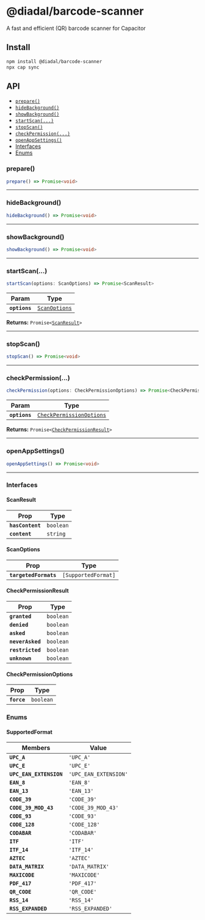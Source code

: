 # @diadal/barcode-scanner

A fast and efficient (QR) barcode scanner for Capacitor

## Install

```bash
npm install @diadal/barcode-scanner
npx cap sync
```

## API

<docgen-index>

* [`prepare()`](#prepare)
* [`hideBackground()`](#hidebackground)
* [`showBackground()`](#showbackground)
* [`startScan(...)`](#startscan)
* [`stopScan()`](#stopscan)
* [`checkPermission(...)`](#checkpermission)
* [`openAppSettings()`](#openappsettings)
* [Interfaces](#interfaces)
* [Enums](#enums)

</docgen-index>

<docgen-api>
<!--Update the source file JSDoc comments and rerun docgen to update the docs below-->

### prepare()

```typescript
prepare() => Promise<void>
```

--------------------


### hideBackground()

```typescript
hideBackground() => Promise<void>
```

--------------------


### showBackground()

```typescript
showBackground() => Promise<void>
```

--------------------


### startScan(...)

```typescript
startScan(options: ScanOptions) => Promise<ScanResult>
```

| Param         | Type                                                |
| ------------- | --------------------------------------------------- |
| **`options`** | <code><a href="#scanoptions">ScanOptions</a></code> |

**Returns:** <code>Promise&lt;<a href="#scanresult">ScanResult</a>&gt;</code>

--------------------


### stopScan()

```typescript
stopScan() => Promise<void>
```

--------------------


### checkPermission(...)

```typescript
checkPermission(options: CheckPermissionOptions) => Promise<CheckPermissionResult>
```

| Param         | Type                                                                      |
| ------------- | ------------------------------------------------------------------------- |
| **`options`** | <code><a href="#checkpermissionoptions">CheckPermissionOptions</a></code> |

**Returns:** <code>Promise&lt;<a href="#checkpermissionresult">CheckPermissionResult</a>&gt;</code>

--------------------


### openAppSettings()

```typescript
openAppSettings() => Promise<void>
```

--------------------


### Interfaces


#### ScanResult

| Prop             | Type                 |
| ---------------- | -------------------- |
| **`hasContent`** | <code>boolean</code> |
| **`content`**    | <code>string</code>  |


#### ScanOptions

| Prop                  | Type                           |
| --------------------- | ------------------------------ |
| **`targetedFormats`** | <code>[SupportedFormat]</code> |


#### CheckPermissionResult

| Prop             | Type                 |
| ---------------- | -------------------- |
| **`granted`**    | <code>boolean</code> |
| **`denied`**     | <code>boolean</code> |
| **`asked`**      | <code>boolean</code> |
| **`neverAsked`** | <code>boolean</code> |
| **`restricted`** | <code>boolean</code> |
| **`unknown`**    | <code>boolean</code> |


#### CheckPermissionOptions

| Prop        | Type                 |
| ----------- | -------------------- |
| **`force`** | <code>boolean</code> |


### Enums


#### SupportedFormat

| Members                 | Value                            |
| ----------------------- | -------------------------------- |
| **`UPC_A`**             | <code>'UPC_A'</code>             |
| **`UPC_E`**             | <code>'UPC_E'</code>             |
| **`UPC_EAN_EXTENSION`** | <code>'UPC_EAN_EXTENSION'</code> |
| **`EAN_8`**             | <code>'EAN_8'</code>             |
| **`EAN_13`**            | <code>'EAN_13'</code>            |
| **`CODE_39`**           | <code>'CODE_39'</code>           |
| **`CODE_39_MOD_43`**    | <code>'CODE_39_MOD_43'</code>    |
| **`CODE_93`**           | <code>'CODE_93'</code>           |
| **`CODE_128`**          | <code>'CODE_128'</code>          |
| **`CODABAR`**           | <code>'CODABAR'</code>           |
| **`ITF`**               | <code>'ITF'</code>               |
| **`ITF_14`**            | <code>'ITF_14'</code>            |
| **`AZTEC`**             | <code>'AZTEC'</code>             |
| **`DATA_MATRIX`**       | <code>'DATA_MATRIX'</code>       |
| **`MAXICODE`**          | <code>'MAXICODE'</code>          |
| **`PDF_417`**           | <code>'PDF_417'</code>           |
| **`QR_CODE`**           | <code>'QR_CODE'</code>           |
| **`RSS_14`**            | <code>'RSS_14'</code>            |
| **`RSS_EXPANDED`**      | <code>'RSS_EXPANDED'</code>      |

</docgen-api>
